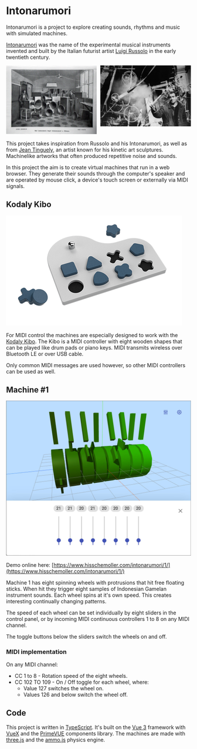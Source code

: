 # Intonarumori

Intonarumori is a project to explore creating sounds, rhythms and music with simulated machines.

[Intonarumori](https://en.wikipedia.org/wiki/Intonarumori) was the name of the experimental musical instruments invented and built by the Italian futurist artist [Luigi Russolo](https://en.wikipedia.org/wiki/Luigi_Russolo) in the early twentieth century.

<div style="display: flex; justify-content: space-between;">
  <div style="max-width:49%;">
    <img src="assets/img/art_2130_1_intonarumori.jpg" alt="Russolo's laboratory" title="Russolo's laboratory" />
  </div>
  <div style="max-width:49%;">
    <img src="assets/img/jean-tinguely.jpg" alt="Jean Tinguely" title="Jean Tinguely" />
  </div>
</div>

This project takes inspiration from Russolo and his Intonarumori, as well as from [Jean Tinguely](https://en.wikipedia.org/wiki/Jean_Tinguely), an artist known for his kinetic art sculptures. Machinelike artworks that often produced repetitive noise and sounds.

In this project the aim is to create virtual machines that run in a web browser. They generate their sounds through the computer's speaker and are operated by mouse click, a device's touch screen or externally via MIDI signals.

## Kodaly Kibo

![Kodaly Kibo](assets/img/kibo-bb-prospettiva.png 'Kodaly Kibo')

For MIDI control the machines are especially designed to work with the [Kodaly Kibo](https://www.kodaly.app/). The Kibo is a MIDI controller with eight wooden shapes that can be played like drum pads or piano keys. MIDI transmits wireless over Bluetooth LE or over USB cable.

Only common MIDI messages are used however, so other MIDI controllers can be used as well.

## Machine #1

<div style="max-width:648px;">
  <img src="assets/img/machine1.jpg" alt="Machine 1" title="Machine 1" />
</div>

Demo online here: [https://www.hisschemoller.com/intonarumori/1/](https://www.hisschemoller.com/intonarumori/1/)

Machine 1 has eight spinning wheels with protrusions that hit free floating sticks. When hit they trigger eight samples of Indonesian Gamelan instrument sounds. Each wheel spins at it's own speed. This creates interesting continually changing patterns.

The speed of each wheel can be set individually by eight sliders in the control panel, or by incoming MIDI continuous controllers 1 to 8 on any MIDI channel.

The toggle buttons below the sliders switch the wheels on and off.

### MIDI implementation

On any MIDI channel:

- CC 1 to 8 - Rotation speed of the eight wheels.
- CC 102 TO 109 - On / Off toggle for each wheel, where:
  - Value 127 switches the wheel on.
  - Values 126 and below switch the wheel off.

## Code

This project is written in [TypeScript](https://www.typescriptlang.org/). It's built on the [Vue 3](https://v3.vuejs.org/) framework with [VueX](https://vuex.vuejs.org/) and the [PrimeVUE](https://www.primefaces.org/primevue/) components library. The machines are made with [three.js](https://threejs.org/) and the [ammo.js](https://github.com/kripken/ammo.js/) physics engine.
